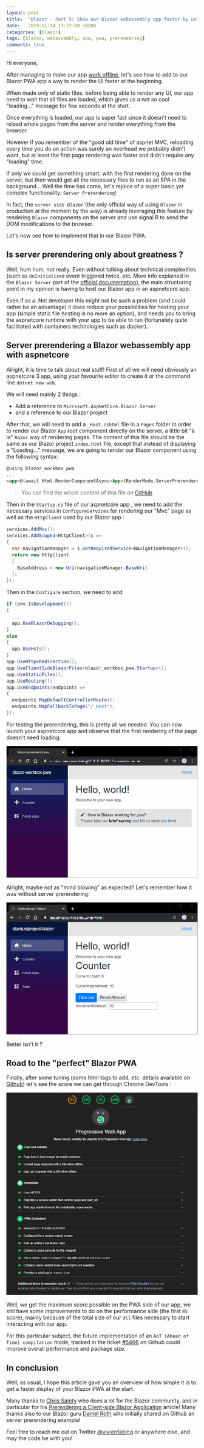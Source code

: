 ```yaml
---
layout: post
title:  "Blazor - Part 5: Show our Blazor webassembly app faster by using server prerendering"
date:   2019-11-14 13:37:00 +0200
categories: [blazor]
tags: [blazor, webassembly, spa, pwa, prerendering]
comments: true
---
```


Hi everyone,

After managing to make our app [work offline](https://www.vivienfabing.com/blazor/2019/10/31/blazor-how-to-get-a-blazor-pwa-using-workbox.html), let's see how to add to our Blazor PWA app a way to render the UI faster at the beginning.

When made only of static files, before being able to render any UI, our app need to wait that all files are loaded, which gives us a not so cool "loading..." message for few seconds at the start.

Once everything is loaded, our app is super fast since it doesn't need to reload whole pages from the server and render everything from the browser.

However if you remember of the "good old time" of aspnet MVC, reloading every time you do an action was surely an overhead we probably didn't want, but at least the first page rendering was faster and didn't require any "loading" time.

If only we could get something smart, with the first rendering done on the server, but then would get all the necessary files to run as an SPA in the background... Well the time has come, let's rejoice of a super basic yet complex functionality: `Server Prerendering`!

In fact, the `server side Blazor` (the only official way of using `Blazor` in production at the moment by the way) is already leveraging this feature by rendering `Blazor` components on the server and use signal R to send the DOM modifications to the browser.

Let's now see how to implement that in our Blazor PWA.

## Is server prerendering only about greatness ?

Well, hum hum, not really. 
Even without talking about technical complexities (such as `OnInitialized` event triggered twice, etc. More info explained in the `Blazor Server` part of the [official documentation](https://docs.microsoft.com/en-us/aspnet/core/blazor/hosting-models?view=aspnetcore-3.0#blazor-server)), the main structuring point in my opinion is having to host our Blazor app in an aspnetcore app.

Even if as a .Net developer this might not be such a problem (and could rather be an advantage) it does reduce your possibilities for hosting your app (simple static file hosting is no more an option), and needs you to bring the aspnetcore runtime with your app to be able to run (fortunately quite facilitated with containers technologies such as docker).

## Server prerendering a Blazor webassembly app with aspnetcore

Alright, it is time to talk about real stuff!
First of all we will need obviously an aspnetcore 3 app, using your favourite editor to create it or the command line `dotnet new web`.

We will need mainly 2 things :
- Add a reference to `Microsoft.AspNetCore.Blazor.Server`
- and a reference to our Blazor project

After that, we will need to add a `_Host.cshtml` file in a `Pages` folder in order to render our Blazor `App` root component directly on the server, a little bit "à la" `Razor` way of rendering pages.
The content of this file should be the same as our Blazor project `index.html` file, except that instead of displaying a "Loading..." message, we are going to render our Blazor component using the following syntax:
```html
@using blazor_workbox_pwa
...
<app>@(await Html.RenderComponentAsync<App>(RenderMode.ServerPrerendered))</app>
```

> You can find the whole content of this file on [GitHub](https://github.com/vfabing/blazor-workbox-pwa/blob/master/aspnetcore-prerendering/Pages/_Host.cshtml)

Then in the `Startup.cs` file of our aspnetcore app , we need to add the necessary services in `ConfigureServices` for rendering our "Mvc" page as well as the `HttpClient` used by our Blazor app
:
```csharp
services.AddMvc();         
services.AddScoped<HttpClient>(s => 
{
  var navigationManager = s.GetRequiredService<NavigationManager>();
  return new HttpClient
  {
    BaseAddress = new Uri(navigationManager.BaseUri)
  };
});
```

Then in the `Configure` section, we need to add:
```csharp
if (env.IsDevelopment())
{
  ...
  app.UseBlazorDebugging();
}
else
{
  app.UseHsts();
}
app.UseHttpsRedirection();
app.UseClientSideBlazorFiles<blazor_workbox_pwa.Startup>();
app.UseStaticFiles();
app.UseRouting();
app.UseEndpoints(endpoints =>
{
  endpoints.MapDefaultControllerRoute();
  endpoints.MapFallbackToPage("/_Host");
});
```

For testing the prerendering, this is pretty all we needed. You can now launch your aspnetcore app and observe that the first rendering of the page doesn't need loading:

![01-blazor-server-prerendering-no-loading](/assets/2019-11-14/01-blazor-server-prerendering-no-loading.gif)

Alright, maybe not as "mind blowing" as expected? Let's remember how it was without server prerendering:

![02-blazor-no-server-prerendering-with-loading](/assets/2019-11-14/02-blazor-no-server-prerendering-with-loading.gif)

Better isn't it ?

## Road to the "perfect" Blazor PWA

Finally, after some tuning (some html tags to add, etc. details available on [Github](https://github.com/vfabing/blazor-workbox-pwa/tree/9d237c936d0af3ee9a0a0a17d78547eeb96791d1)) let's see the score we can get through Chrome DevTools :

![03-final-chrome-audit-lighthouse-score-blazor-pwa-with-server-prerendering](/assets/2019-11-14/03-final-chrome-audit-lighthouse-score-blazor-pwa-with-server-prerendering.png)

Well, we get the maximum score possible on the PWA side of our app, we still have some improvements to do on the performance side (the first `85` score), mainly because of the total size of our `dll` files necessary to start interacting with our app.

For this particular subject, the future implementation of an `AoT (Ahead of Time) compilation` mode, tracked in the ticket [#5466](https://github.com/aspnet/AspNetCore/issues/5466) on Github could improve overall performance and package size.

## In conclusion

Well, as usual, I hope this article gave you an overview of how simple it is to get a faster display of your Blazor PWA at the start.

Many thanks to [Chris Sainty](https://chrissainty.com/) who does a lot for the Blazor community, and in particular for his [Prerendering a Client-side Blazor Application](https://chrissainty.com/prerendering-a-client-side-blazor-application/) article!
Many thanks also to our Blazor guru [Daniel Roth](https://github.com/danroth27/BlazorWebAssemblyWithPrerendering) who initially shared on Github an server prerendering example!

Feel free to reach me out on Twitter [@vivienfabing](https://twitter.com/vivienfabing) or anywhere else, and may the code be with you!
